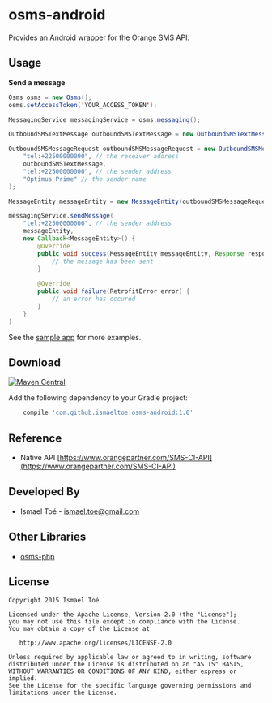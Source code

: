 # osms-android

Provides an Android wrapper for the Orange SMS API.

## Usage

**Send a message**

```java
Osms osms = new Osms();
osms.setAccessToken('YOUR_ACCESS_TOKEN');

MessagingService messagingService = osms.messaging();

OutboundSMSTextMessage outboundSMSTextMessage = new OutboundSMSTextMessage("Hello World!");

OutboundSMSMessageRequest outboundSMSMessageRequest = new OutboundSMSMessageRequest(
    "tel:+22500000000", // the receiver address
	outboundSMSTextMessage,
	"tel:+22500000000", // the sender address
	"Optimus Prime" // the sender name
);

MessageEntity messageEntity = new MessageEntity(outboundSMSMessageRequest);

messagingService.sendMessage(
    "tel:+22500000000", // the sender address
	messageEntity,
	new Callback<MessageEntity>() {
	    @Override
		public void success(MessageEntity messageEntity, Response response) {
		    // the message has been sent
		}
		
		@Override
		public void failure(RetrofitError error) {
		    // an error has occured
		}
	}
)
```

See the [sample app](https://github.com/ismaeltoe/osms-android/tree/master/app/src/main) for more examples.

## Download

[![Maven Central](https://maven-badges.herokuapp.com/maven-central/com.github.ismaeltoe/osms-android/badge.svg)](https://maven-badges.herokuapp.com/maven-central/com.github.ismaeltoe/osms-android)

Add the following dependency to your Gradle project:

```groovy
    compile 'com.github.ismaeltoe:osms-android:1.0'
```

## Reference

 * Native API [https://www.orangepartner.com/SMS-CI-API](https://www.orangepartner.com/SMS-CI-API)
 
## Developed By

 * Ismael Toé - <ismael.toe@gmail.com>
 
## Other Libraries

 * [osms-php](https://github.com/ismaeltoe/osms-php)

## License

    Copyright 2015 Ismael Toé

    Licensed under the Apache License, Version 2.0 (the "License");
    you may not use this file except in compliance with the License.
    You may obtain a copy of the License at

       http://www.apache.org/licenses/LICENSE-2.0

    Unless required by applicable law or agreed to in writing, software
    distributed under the License is distributed on an "AS IS" BASIS,
    WITHOUT WARRANTIES OR CONDITIONS OF ANY KIND, either express or implied.
    See the License for the specific language governing permissions and
    limitations under the License.